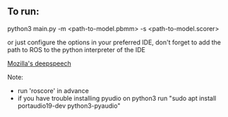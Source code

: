 ## To run:
python3 main.py -m <path-to-model.pbmm> -s <path-to-model.scorer>

or just configure the options in your preferred IDE, don't forget to add the path to ROS to the python interpreter of the IDE

[Mozilla's deepspeech](https://deepspeech.readthedocs.io/en/latest/index.html)

Note: 
- run 'roscore' in advance
- if you have trouble installing pyudio on python3 run "sudo apt install portaudio19-dev python3-pyaudio"

